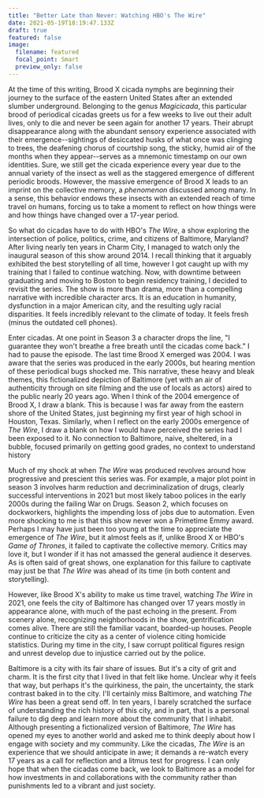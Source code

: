 ```yaml
---
title: "Better Late than Never: Watching HBO's The Wire"
date: 2021-05-19T18:19:47.133Z
draft: true
featured: false
image:
  filename: featured
  focal_point: Smart
  preview_only: false
---
```

At the time of this writing, Brood X cicada nymphs are beginning their journey to the surface of the eastern United States after an extended slumber underground. Belonging to the genus *Magicicada*, this particular brood of periodical cicadas greets us for a few weeks to live out their adult lives, only to die and never be seen again for another 17 years. Their abrupt disappearance along with the abundant sensory experience associated with their emergence--sightings of desiccated husks of what once was clinging to trees, the deafening chorus of courtship song, the sticky, humid air of the months when they appear--serves as a mnemonic timestamp on our own identities. Sure, we still get the cicada experience every year due to the annual variety of the insect as well as the staggered emergence of different periodic broods. However, the massive emergence of Brood X leads to an imprint on the collective memory, a *phenomenon* discussed among many. In a sense, this behavior endows these insects with an extended reach of time travel on humans, forcing us to take a moment to reflect on how things were and how things have changed over a 17-year period.

So what do cicadas have to do with HBO's *The Wire*, a show exploring the intersection of police, politics, crime, and citizens of Baltimore, Maryland? After living nearly ten years in Charm City, I managed to watch only the inaugural season of this show around 2014. I recall thinking that it arguably exhibited the best storytelling of all time, however I got caught up with my training that I failed to continue watching. Now, with downtime between graduating and moving to Boston to begin residency training, I decided to revisit the series. The show is more than drama, more than a compelling narrative with incredible character arcs. It is an education in humanity, dysfunction in a major American city, and the resulting ugly racial disparities. It feels incredibly relevant to the climate of today. It feels fresh (minus the outdated cell phones).

Enter cicadas. At one point in Season 3 a character drops the line, "I guarantee they won't breathe a free breath until the cicadas come back." I had to pause the episode. The last time Brood X emerged was 2004. I was aware that the series was produced in the early 2000s, but hearing mention of these periodical bugs shocked me. This narrative, these heavy and bleak themes, this fictionalized depiction of Baltimore (yet with an air of authenticity through on site filming and the use of locals as actors) aired to the public nearly 20 years ago. When I think of the 2004 emergence of Brood X, I draw a blank. This is because I was far away from the eastern shore of the United States, just beginning my first year of high school in Houston, Texas. Similarly, when I reflect on the early 2000s emergence of *The Wire*, I draw a blank on how I would have perceived the series had I been exposed to it. No connection to Baltimore, naive, sheltered, in a bubble, focused primarily on getting good grades, no context to understand history



Much of my shock at when *The Wire* was produced revolves around how progressive and prescient this series was. For example, a major plot point in season 3 involves harm reduction and decriminalization of drugs, clearly successful interventions in 2021 but most likely taboo polices in the early 2000s during the failing War on Drugs. Season 2, which focuses on dockworkers, highlights the impending loss of jobs due to automation. Even more shocking to me is that this show never won a Primetime Emmy award. Perhaps I may have just been too young at the time to appreciate the emergence of *The Wire*, but it almost feels as if, unlike Brood X or HBO's *Game of Thrones*, it failed to captivate the collective memory. Critics may love it, but I wonder if it has not amassed the general audience it deserves. As is often said of great shows, one explanation for this failure to captivate may just be that *The Wire* was ahead of its time (in both content and storytelling). 

However, like Brood X's ability to make us time travel, watching *The Wire* in 2021, one feels the city of Baltimore has changed over 17 years mostly in appearance alone, with much of the past echoing in the present. From scenery alone, recognizing neighborhoods in the show, gentrification comes alive. There are still the familiar vacant, boarded-up houses. People continue to criticize the city as a center of violence citing homicide statistics. During my time in the city, I saw corrupt political figures resign and unrest develop due to injustice carried out by the police. 

Baltimore is a city with its fair share of issues. But it's a city of grit and charm. It is the first city that I lived in that felt like home. Unclear why it feels that way, but perhaps it's the quirkiness, the pain, the uncertainty, the stark contrast baked in to the city.  I'll certainly miss Baltimore, and watching *The Wire* has been a great send off. In ten years, I barely scratched the surface of understanding the rich history of this city, and in part, that is a personal failure to dig deep and learn more about the community that I inhabit. Although presenting a fictionalized version of Baltimore, *The Wire* has opened my eyes to another world and asked me to think deeply about how I engage with society and my community. Like the cicadas, *The Wire* is an experience that we should anticipate in awe; it demands a re-watch every 17 years as a call for reflection and a litmus test for progress. I can only hope that when the cicadas come back, we look to Baltimore as a model for how investments in and collaborations with the community rather than punishments led to a vibrant and just society.